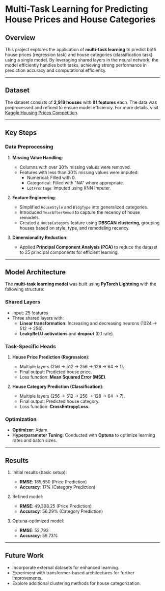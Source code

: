# Multi-Task Learning for Predicting House Prices and House Categories

## Overview
This project explores the application of **multi-task learning** to predict both house prices (regression task) and house categories (classification task) using a single model. By leveraging shared layers in the neural network, the model efficiently handles both tasks, achieving strong performance in prediction accuracy and computational efficiency.

---

## Dataset
The dataset consists of **2,919 houses** with **81 features** each. The data was preprocessed and refined to ensure model efficiency. For more details, visit [Kaggle Housing Prices Competition](https://www.kaggle.com/c/house-prices-advanced-regression-techniques).

---

## Key Steps

### Data Preprocessing
1. **Missing Value Handling**:
   - Columns with over 30% missing values were removed.
   - Features with less than 30% missing values were imputed:
     - Numerical: Filled with 0.
     - Categorical: Filled with "NA" where appropriate.
     - `LotFrontage`: Imputed using KNN Imputer.

2. **Feature Engineering**:
   - Simplified `HouseStyle` and `BldgType` into generalized categories.
   - Introduced `YearAfterRemod` to capture the recency of house remodels.
   - Created a `HouseCategory` feature using **DBSCAN clustering**, grouping houses based on style, type, and remodeling recency.

3. **Dimensionality Reduction**:
   - Applied **Principal Component Analysis (PCA)** to reduce the dataset to 25 principal components for efficient learning.

---

## Model Architecture
The **multi-task learning model** was built using **PyTorch Lightning** with the following structure:

### Shared Layers
- Input: 25 features
- Three shared layers with:
  - **Linear transformation**: Increasing and decreasing neurons (1024 → 512 → 256).
  - **LeakyReLU activations** and **dropout** (0.1 rate).

### Task-Specific Heads
1. **House Price Prediction (Regression)**:
   - Multiple layers (256 → 512 → 256 → 128 → 64 → 1).
   - Final output: Predicted house price.
   - Loss function: **Mean Squared Error (MSE)**.

2. **House Category Prediction (Classification)**:
   - Multiple layers (256 → 512 → 256 → 128 → 64 → 7).
   - Final output: Predicted house category.
   - Loss function: **CrossEntropyLoss**.

### Optimization
- **Optimizer**: Adam.
- **Hyperparameter Tuning**: Conducted with **Optuna** to optimize learning rates and batch sizes.

---

## Results
1. Initial results (basic setup):
   - **RMSE**: 185,650 (Price Prediction)
   - **Accuracy**: 17% (Category Prediction)

2. Refined model:
   - **RMSE**: 49,398.25 (Price Prediction)
   - **Accuracy**: 56.29% (Category Prediction)

3. Optuna-optimized model:
   - **RMSE**: 52,793
   - **Accuracy**: 59.73%

---

## Future Work
- Incorporate external datasets for enhanced learning.
- Experiment with transformer-based architectures for further improvements.
- Explore additional clustering methods for house categorization.
